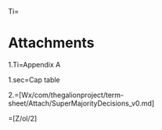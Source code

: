 Ti=<h1>Attachments</h1>

1.Ti=Appendix A

1.sec=Cap table

2.=[Wx/com/thegalionproject/term-sheet/Attach/SuperMajorityDecisions_v0.md]

=[Z/ol/2]
